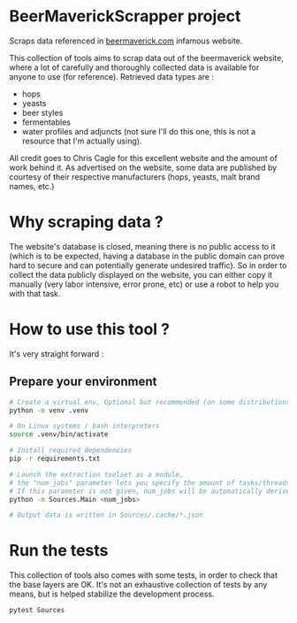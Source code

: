 # BeerMaverickScrapper project
Scraps data referenced in [beermaverick.com](https://beermaverick.com) infamous website.

This collection of tools aims to scrap data out of the beermaverick website, where a lot of carefully and thoroughly collected data is available for anyone to use (for reference).
Retrieved data types are :
* hops
* yeasts
* beer styles
* fermentables
* water profiles and adjuncts (not sure I'll do this one, this is not a resource that I'm actually using).

All credit goes to Chris Cagle for this excellent website and the amount of work behind it.
As advertised on the website, some data are published by courtesy of their respective manufacturers (hops, yeasts, malt brand names, etc.)

# Why scraping data ?
The website's database is closed, meaning there is no public access to it (which is to be expected, having a database in the public domain can prove hard to secure and can potentially generate undesired traffic).
So in order to collect the data publicly displayed on the website, you can either copy it manually (very labor intensive, error prone, etc) or use a robot to help you with that task.

# How to use this tool ?
It's very straight forward : 
## Prepare your environment 
```bash
# Create a virtual env, Optional but recommended (on some distributions system package manager won't let you install packages manually as they can disturb the distribution's behavior)
python -m venv .venv

# On Linux systems / bash interpreters
source .venv/bin/activate

# Install required dependencies
pip -r requirements.txt

# Launch the extraction toolset as a module, 
# the "num_jobs" parameter lets you specify the amount of tasks/threads to be run in parallel (note : this is not a multi-core operation, as per Python's threading and asyncio behaviors)
# If this parameter is not given, num_jobs will be automatically derived from the amount of CPU Cores (it's not really relevant in this context but at least it'll do stuff in parallel !)
python -m Sources.Main <num_jobs>

# Output data is written in Sources/.cache/*.json 
```

# Run the tests
This collection of tools also comes with some tests, in order to check that the base layers are OK.
It's not an exhaustive collection of tests by any means, but is helped stabilize the development process.

```bash
pytest Sources
```